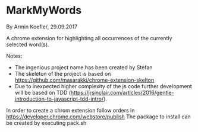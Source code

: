 # MarkMyWords

By Armin Koefler, 29.09.2017

A chrome extension for highlighting all occurrences of the currently selected word(s).

Notes:
* The ingenious project name has been created by Stefan
* The skeleton of the project is based on https://github.com/masarakki/chrome-extension-skelton
* Due to inexpected higher complexity of the js code further development will be based on TDD (https://jrsinclair.com/articles/2016/gentle-introduction-to-javascript-tdd-intro/). 

In order to create a chrom extension follow orders in https://developer.chrome.com/webstore/publish
The package to install can be created by executing pack.sh